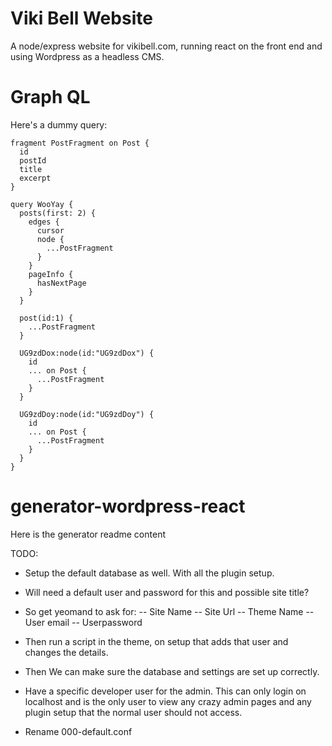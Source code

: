 # Viki Bell Website 

A node/express website for vikibell.com, running react on the front end and using Wordpress as a headless CMS.

# Graph QL
Here's a dummy query:
```
fragment PostFragment on Post {
  id
  postId
  title
  excerpt
}

query WooYay {
  posts(first: 2) {
    edges {
      cursor
      node {
        ...PostFragment
      }
    }
    pageInfo {
      hasNextPage
    }
  }

  post(id:1) {
    ...PostFragment
  }

  UG9zdDox:node(id:"UG9zdDox") {
    id
    ... on Post {
      ...PostFragment
    }
  }

  UG9zdDoy:node(id:"UG9zdDoy") {
    id
    ... on Post {
      ...PostFragment
    }
  }
}
```

<!--- generator-readme-start generator-generator-wordpress-react -->
# generator-wordpress-react

Here is the generator readme content

TODO:
- Setup the default database as well. With all the plugin setup.
- Will need a default user and password for this and possible site title?
- So get yeomand to ask for:
-- Site Name
-- Site Url
-- Theme Name
-- User email
-- Userpassword
- Then run a script in the theme, on setup that adds that user and changes the details.
- Then We can make sure the database and settings are set up correctly.
- Have a specific developer user for the admin. This can only login on localhost and is the only user to view any crazy admin pages and any plugin setup that the normal user should not access.

- Rename 000-default.conf

<!--- generator-readme-end generator-generator-wordpress-react -->
